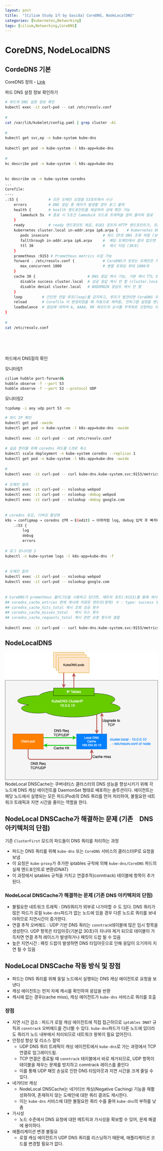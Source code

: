 ```yaml
---
layout: post
title:  "[Cilium Study 1기 by Gasida] CoreDNS, NodeLocalDNS"
categories: [kubernetes,Networking]
tags: [cilium,Networking,CoreDNS]
---
```


# CoreDNS, NodeLocalDNS

## CordeDNS 기본
CoreDNS 정의 - [Link](https://kubernetes.io/ko/docs/tasks/administer-cluster/dns-custom-nameservers/)


 파드 DNS 설정 정보 확인하기

```bash
# 파드의 DNS 설정 정보 확인
kubectl exec -it curl-pod -- cat /etc/resolv.conf

#
cat /var/lib/kubelet/config.yaml | grep cluster -A1

#
kubectl get svc,ep -n kube-system kube-dns

kubectl get pod -n kube-system -l k8s-app=kube-dns

#
kc describe pod -n kube-system -l k8s-app=kube-dns


kc describe cm -n kube-system coredns
...
Corefile:
----
.:53 {              # 모든 도메인 요청을 53포트에서 수신
    errors          # DNS 응답 중 에러가 발생할 경우 로그 출력
    health {        # health 엔드포인트를 제공하여 상태 확인 가능
       lameduck 5s  # 종료 시 5초간 lameduck 모드로 트래픽을 점차 줄이며 종료
    }
    ready           # ready 엔드포인트 제공, 8181 포트의 HTTP 엔드포인트가, 모든 플러그인이 준비되었다는 신호를 보내면 200 OK 를 반환
    kubernetes cluster.local in-addr.arpa ip6.arpa {    # Kubernetes DNS 플러그인 설정(클러스터 내부 도메인 처리), cluster.local: 클러스터 도메인
       pods insecure                         # 파드 IP로 DNS 조회 허용 (보안 없음)
       fallthrough in-addr.arpa ip6.arpa     #  해당 도메인에서 결과 없으면 다음 플러그인으로 전달
       ttl 30                                #  캐시 타임 (30초)
    }
    prometheus :9153 # Prometheus metrics 수집 가능
    forward . /etc/resolv.conf {             # CoreDNS가 모르는 도메인은 지정된 업스트림(보통 외부 DNS)으로 전달, .: 모든 쿼리
       max_concurrent 1000                   # 병렬 포워딩 최대 1000개
    }
    cache 30 {                        # DNS 응답 캐시 기능, 기본 캐시 TTL 30초
       disable success cluster.local  # 성공 응답 캐시 안 함 (cluster.local 도메인)
       disable denial cluster.local   # NXDOMAIN 응답도 캐시 안 함
    } 
    loop         # 간단한 전달 루프(loop)를 감지하고, 루프가 발견되면 CoreDNS 프로세스를 중단(halt).
    reload       # Corefile 이 변경되었을 때 자동으로 재적용, 컨피그맵 설정을 변경한 후에 변경 사항이 적용되기 위하여 약 2분정도 소요.
    loadbalance  # 응답에 대하여 A, AAAA, MX 레코드의 순서를 무작위로 선정하는 라운드-로빈 DNS 로드밸런서.
}

#
cat /etc/resolv.conf
```
<br>
<br>
<br>
<br>
파드에서 DNS질의 확인

모니터링1

```bash
cilium hubble port-forward&
hubble observe -f --port 53
hubble observe -f --port 53 --protocol UDP
```

모니터링2

```bash
tcpdump -i any udp port 53 -nn
```

```bash
# 파드 IP 확인
kubectl get pod -owide
kubectl get pod -n kube-system -l k8s-app=kube-dns -owide

kubectl exec -it curl-pod -- cat /etc/resolv.conf

# 실습 편리를 위해 coredns 파드를 1개로 축소
kubectl scale deployment -n kube-system coredns --replicas 1
kubectl get pod -n kube-system -l k8s-app=kube-dns -owide

#
kubectl exec -it curl-pod -- curl kube-dns.kube-system.svc:9153/metrics | grep coredns_cache_ | grep -v ^#

# 도메인 질의
kubectl exec -it curl-pod -- nslookup webpod
kubectl exec -it curl-pod -- nslookup -debug webpod
kubectl exec -it curl-pod -- nslookup -debug google.com


# coredns 로깅, 디버깅 활성화
k9s → configmap → coredns 선택 → E(edit) → 아래처럼 log, debug 입력 후 빠져나오기
    .:53 {
        log
        debug
        errors

# 로그 모니터링 3
kubectl -n kube-system logs -l k8s-app=kube-dns -f


# 도메인 질의
kubectl exec -it curl-pod -- nslookup webpod
kubectl exec -it curl-pod -- nslookup google.com


# CoreDNS가 prometheus 플러그인을 사용하고 있다면, 메트릭 포트(:9153)를 통해 캐시 관련 정보를 수집.
## coredns_cache_entries 현재 캐시에 저장된 엔트리(항목) 수 : type: success 또는 denial (정상 응답 or NXDOMAIN 등)
## coredns_cache_hits_total	캐시 조회 성공 횟수
## coredns_cache_misses_total	캐시 미스 횟수
## coredns_cache_requests_total	캐시 관련 요청 횟수의 총합

kubectl exec -it curl-pod -- curl kube-dns.kube-system.svc:9153/metrics | grep coredns_cache_ | grep -v ^#
```


## NodeLocalDNS

![alt text](../assets/3week/3week2-1.png)
NodeLocal DNSCache는 쿠버네티스 클러스터의 DNS 성능을 향상시키기 위해 각 노드에 DNS 캐싱 에이전트를 DaemonSet 형태로 배포하는 솔루션이다. 에이전트는 해당 노드에서 실행되는 모든 파드(Pod)의 DNS 쿼리를 먼저 처리하여, 불필요한 네트워크 트래픽과 지연 시간을 줄이는 역할을 한다.

## NodeLocal DNSCache가 해결하는 문제 (기존　DNS 아키텍처의 단점)

기존 `ClusterFirst` 모드의 파드들이 DNS 쿼리를 처리하는 과정
- 파드는 DNS 쿼리를 위해 `kube-dns` 또는  `CoreDNS` 서비스의 클러스터IP로 요청을 보냄
- 이 요청은 `kube-proxy`가 추가한 iptables 규칙에 의해 `kube-dns/CoreDNS` 파드의 실제 엔드포인트로 변환(DNAT)
- 이 과정에서 iptables 규칙을 거치고 연결추적(conntrack) 테이블에 항목이 추가된다.

### NodeLocal DNSCache가 해결하는 문제 (기존 DNS 아키텍처의 단점)
- 불필요한 네트워크 트래픽 : DNS쿼리가 외부로 나가야할 수 도 있다. DNS 쿼리가 많은 파드가 로컬 `kube-dns`파드가 없는 노드에 있을 경우 다른 노드로 쿼리를 보내야하므로 지연시간이 증가한다. 
- 연결 추적 오버헤드 : UDP 기반 DNS 쿼리는 `conntrack`테이블에 많은 임시 항목을 생성한다. UDP 항목은 타임아웃(기본값 30초)이 지나야 제거 되므로 테이블이 가득차면 연결 추적 레이스가 발생하거나 패킷이 드랍 될 수 있음
- 높은 지연시간 : 패킷 드랍이 발생하면 DNS 타임아웃으로 인해 응답이 오기까지 지연 될 수 있음

## NodeLocal DNSCache 작동 방식 및 장점

- 파드는 DNS 쿼리를 위해 동일 노드에서 실행되는 DNS 캐싱 에이전트로 요청을 보낸다
- 캐싱 에이전트는 먼저 자체 캐시를 확인하여 응답을 반환
- 캐시에 없는 경우(cache miss), 캐싱 에이전트가 `kube-dns` 서비스로 쿼리를 호출
  
### 장점
- 지연 시간 감소 : 파드가 로컬 캐싱 에이전트에 직접 접근하므로 `iptables DNAT` 규칙과 `conntrack` 오버헤드를 건너뛸 수 있다. `kube-dns`파드가 다른 노드에 있더라도 쿼리가 노드 내부에서 처리되므로 네트워크 왕복이 필요 없어진다. 
- 안정성 향상 및 리소스 절약
  - UDP DNS 쿼리 트래픽이 캐싱 에이전트에서 `kube-dns`로 가는 과정에서 TCP 연결로 업그레이드됨. 
  - TCP 연결은 종료될 때 `conntrack` 테이블에서 바로 제거되므로, UDP 항목이 테이블을 채우는 문제를 방지하고 conntrack 레이스를 줄인다
  - 이를 통해 UDP 패킷 손실로 인한 DNS 타임아웃과 지연 시간을 크게 줄일 수 있다.
- 네거티브 캐싱
  - NodeLocal DNSCache는 네거티브 캐싱(Negative Caching) 기능을 재활성화하여, 존재하지 않는 도메인에 대한 쿼리 결과도 캐시한다.
  - 이는 `kube-dns` 서비스에 대한 불필요한 쿼리 수를 줄여 `kube-dns`의 부하를 낮춤
- 가시성
  -  노드 수준에서 DNS 요청에 대한 메트릭과 가시성을 확보할 수 있어, 문제 해결에 용이하다. 
- 애플리케이션 변경 불필요
  -  로컬 캐싱 에이전트가 UDP DNS 쿼리를 리스닝하기 때문에, 애플리케이션 코드를 변경할 필요가 없다.
